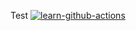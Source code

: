 Test
[![learn-github-actions](https://github.com/Pufikas/github-workflows/actions/workflows/test.yml/badge.svg)](https://github.com/Pufikas/github-workflows/actions/workflows/test.yml)
